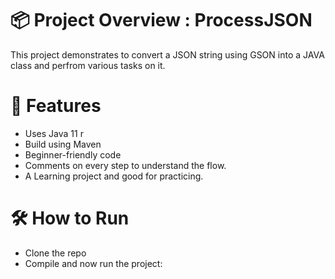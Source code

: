 # 📦 Project Overview : ProcessJSON
This project demonstrates to convert a JSON string using GSON into a JAVA class and perfrom various tasks on it. 

# 🚀 Features
 - Uses Java 11 r
 - Build using Maven
 - Beginner-friendly code
 - Comments on every step to understand the flow.
 - A Learning project and good for practicing.

# 🛠 How to Run
 - Clone the repo
 - Compile and now run the project:
